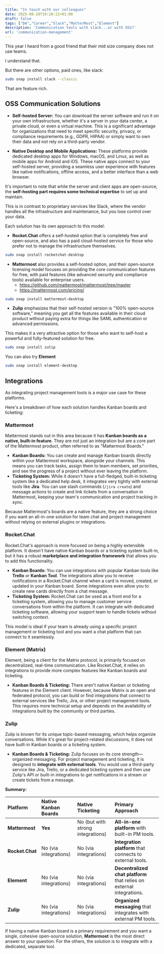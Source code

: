 ```yaml
---
title: "In touch with our colleagues"
date: 2025-08-28T19:20:21+01:00
draft: false
tags: ["DA","Career","Slack","MatterMost","Element"]
description: 'Communication tools with slack...or with OSS?'
url: 'communication-management'
---
```


This year I heard from a good friend that their mid size company does not use teams.

I understand that.

But there are other options, paid ones, like slack:

```sh
sudo snap install slack --classic
```

That are feature rich.


## OSS Communication Solutions

* **Self-hosted Server:** You can download the server software and run it on your own infrastructure, whether it's a server in your data center, a private cloud, or even a virtual machine. This is a significant advantage for organizations that need to meet specific security, privacy, or compliance requirements (e.g., GDPR, HIPAA) or simply want to own their data and not rely on a third-party vendor.

* **Native Desktop and Mobile Applications:** These platforms provide dedicated desktop apps for Windows, macOS, and Linux, as well as mobile apps for Android and iOS. These native apps connect to your self-hosted server, providing a seamless user experience with features like native notifications, offline access, and a better interface than a web browser.

It's important to note that while the server and client apps are open-source, the **self-hosting part requires some technical expertise** to set up and maintain.

This is in contrast to proprietary services like Slack, where the vendor handles all the infrastructure and maintenance, but you lose control over your data.

Each solution has its own approach to this model:

* **Rocket.Chat** offers a self-hosted option that is completely free and open-source, and also has a paid cloud-hosted service for those who prefer not to manage the infrastructure themselves.

```sh
sudo snap install rocketchat-desktop
```

* **Mattermost** also provides a self-hosted option, and their open-source licensing model focuses on providing the core communication features for free, with paid features (like advanced security and compliance tools) available for enterprise users.
    * https://github.com/mattermost/mattermost/tree/master
    * https://mattermost.com/pricing/

```sh
sudo snap install mattermost-desktop
```

* **Zulip** emphasizes that their self-hosted version is "100% open-source software," meaning you get all the features available in their cloud product without paying extra for things like SAML authentication or advanced permissions.

This makes it a very attractive option for those who want to self-host a powerful and fully-featured solution for free.

```sh
sudo snap install zulip
```

You can also try **Element**

```sh
sudo snap install element-desktop
```

## Integrations

As integrating project management tools is a major use case for these platforms.

 Here's a breakdown of how each solution handles Kanban boards and ticketing:

### **Mattermost**
Mattermost stands out in this area because it has **Kanban boards as a native, built-in feature**. They are not just an integration but are a core part of the Mattermost product, often referred to as "Mattermost Boards."

* **Kanban Boards:** You can create and manage Kanban boards directly within your Mattermost workspace, alongside your channels. This means you can track tasks, assign them to team members, set priorities, and see the progress of a project without ever leaving the platform.
* **Ticketing System:** While it doesn't have a full-fledged, built-in ticketing system like a dedicated help desk, it integrates very tightly with external tools like **Jira**. You can use slash commands (`/jira create`) and message actions to create and link tickets from a conversation in Mattermost, keeping your team's communication and project tracking in sync.

Because Mattermost's boards are a native feature, they are a strong choice if you want an all-in-one solution for team chat and project management without relying on external plugins or integrations.

### **Rocket.Chat**
Rocket.Chat's approach is more focused on being a highly extensible platform. It doesn't have native Kanban boards or a ticketing system built-in, but it has a robust **marketplace and integration framework** that allows you to add this functionality.

* **Kanban Boards:** You can use integrations with popular Kanban tools like **Trello** or **Kanban Tool**. The integrations allow you to receive notifications in a Rocket.Chat channel when a card is moved, created, or updated in your Kanban board. Some integrations even allow you to create new cards directly from a chat message.
* **Ticketing System:** Rocket.Chat can be used as a front end for a ticketing system, allowing you to manage customer service conversations from within the platform. It can integrate with dedicated ticketing software, allowing your support team to handle tickets without switching context.

This model is ideal if your team is already using a specific project management or ticketing tool and you want a chat platform that can connect to it seamlessly.

### **Element (Matrix)**
Element, being a client for the Matrix protocol, is primarily focused on decentralized, real-time communication. Like Rocket.Chat, it relies on integrations to provide more complex features like Kanban boards and ticketing.

* **Kanban Boards & Ticketing:** There aren't native Kanban or ticketing features in the Element client. However, because Matrix is an open and federated protocol, you can build or find integrations that connect to external services like Trello, Jira, or other project management tools. This requires more technical setup and depends on the availability of integrations built by the community or third parties.

### **Zulip**
Zulip is known for its unique topic-based messaging, which helps organize conversations. While it's great for project-related discussions, it does not have built-in Kanban boards or a ticketing system.

* **Kanban Boards & Ticketing:** Zulip focuses on its core strength—organized messaging. For project management and ticketing, it is designed to **integrate with external tools**. You would use a third-party service like Jira, Trello, or a dedicated ticketing system and then use Zulip's API or built-in integrations to get notifications in a stream or create tickets from a message.

**Summary:**

| Platform | Native Kanban Boards | Native Ticketing | Primary Approach |
| :--- | :--- | :--- | :--- |
| **Mattermost** | **Yes** | No (but with strong integrations) | **All-in-one platform** with built-in PM tools. |
| **Rocket.Chat** | No (via integrations) | No (via integrations) | **Integration platform** that connects to external tools. |
| **Element** | No (via integrations) | No (via integrations) | **Decentralized chat platform** that relies on external integrations. |
| **Zulip** | No (via integrations) | No (via integrations) | **Organized messaging** that integrates with external PM tools. |

If having a native Kanban board is a primary requirement and you want a single, cohesive open-source solution, **Mattermost** is the most direct answer to your question. For the others, the solution is to integrate with a dedicated, separate tool.